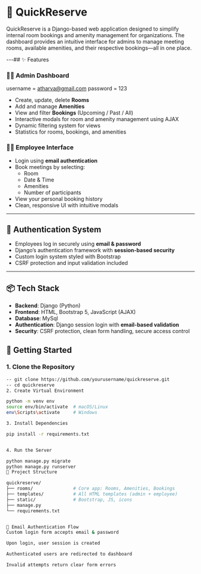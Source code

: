 # 🏢 QuickReserve 


QuickReserve is a Django-based web application designed to simplify internal room bookings and amenity management for organizations. The dashboard provides an intuitive interface for admins to manage meeting rooms, available amenities, and their respective bookings—all in one place.

---## ✨ Features


### 👨‍💼 Admin Dashboard
username = atharva@gmail.com
password = 123
- Create, update, delete **Rooms**
- Add and manage **Amenities**
- View and filter **Bookings** (Upcoming / Past / All)
- Interactive modals for room and amenity management using AJAX
- Dynamic filtering system for views
- Statistics for rooms, bookings, and amenities

### 👩‍💻 Employee Interface
- Login using **email authentication**
- Book meetings by selecting:
  - Room
  - Date & Time
  - Amenities
  - Number of participants
- View your personal booking history
- Clean, responsive UI with intuitive modals

---

## 🔐 Authentication System

- Employees log in securely using **email & password**
- Django’s authentication framework with **session-based security**
- Custom login system styled with Bootstrap
- CSRF protection and input validation included

---

## 📦 Tech Stack

- **Backend**: Django (Python)
- **Frontend**: HTML, Bootstrap 5, JavaScript (AJAX)
- **Database**: MySql
- **Authentication**: Django session login with **email-based validation**
- **Security**: CSRF protection, clean form handling, secure access control

## 🚀 Getting Started

### 1. Clone the Repository

```bash
-- git clone https://github.com/yourusername/quickreserve.git
-- cd quickreserve
2. Create Virtual Environment

python -m venv env
source env/bin/activate  # macOS/Linux
env\Scripts\activate     # Windows

3. Install Dependencies

pip install -r requirements.txt


4. Run the Server

python manage.py migrate
python manage.py runserver
📂 Project Structure

quickreserve/
├── rooms/               # Core app: Rooms, Amenities, Bookings
├── templates/           # All HTML templates (admin + employee)
├── static/              # Bootstrap, JS, icons
├── manage.py
└── requirements.txt


📧 Email Authentication Flow
Custom login form accepts email & password

Upon login, user session is created

Authenticated users are redirected to dashboard

Invalid attempts return clear form errors

